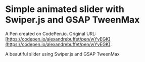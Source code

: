 # Simple animated slider with Swiper.js and GSAP TweenMax

A Pen created on CodePen.io. Original URL: [https://codepen.io/alexandrebuffet/pen/wYvEGK](https://codepen.io/alexandrebuffet/pen/wYvEGK).

A beautiful slider using Swiper.js and GSAP TweenMax 